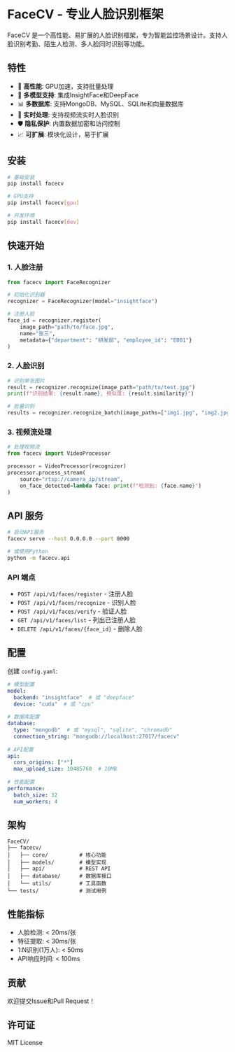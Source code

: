 # FaceCV - 专业人脸识别框架

FaceCV 是一个高性能、易扩展的人脸识别框架，专为智能监控场景设计。支持人脸识别考勤、陌生人检测、多人脸同时识别等功能。

## 特性

- 🚀 **高性能**: GPU加速，支持批量处理
- 🎯 **多模型支持**: 集成InsightFace和DeepFace
- 📊 **多数据库**: 支持MongoDB、MySQL、SQLite和向量数据库
- 🔄 **实时处理**: 支持视频流实时人脸识别
- 🛡️ **隐私保护**: 内置数据加密和访问控制
- 📈 **可扩展**: 模块化设计，易于扩展

## 安装

```bash
# 基础安装
pip install facecv

# GPU支持
pip install facecv[gpu]

# 开发环境
pip install facecv[dev]
```

## 快速开始

### 1. 人脸注册

```python
from facecv import FaceRecognizer

# 初始化识别器
recognizer = FaceRecognizer(model="insightface")

# 注册人脸
face_id = recognizer.register(
    image_path="path/to/face.jpg",
    name="张三",
    metadata={"department": "研发部", "employee_id": "E001"}
)
```

### 2. 人脸识别

```python
# 识别单张图片
result = recognizer.recognize(image_path="path/to/test.jpg")
print(f"识别结果: {result.name}, 相似度: {result.similarity}")

# 批量识别
results = recognizer.recognize_batch(image_paths=["img1.jpg", "img2.jpg"])
```

### 3. 视频流处理

```python
# 处理视频流
from facecv import VideoProcessor

processor = VideoProcessor(recognizer)
processor.process_stream(
    source="rtsp://camera_ip/stream",
    on_face_detected=lambda face: print(f"检测到: {face.name}")
)
```

## API 服务

```bash
# 启动API服务
facecv serve --host 0.0.0.0 --port 8000

# 或使用Python
python -m facecv.api
```

### API 端点

- `POST /api/v1/faces/register` - 注册人脸
- `POST /api/v1/faces/recognize` - 识别人脸
- `POST /api/v1/faces/verify` - 验证人脸
- `GET /api/v1/faces/list` - 列出已注册人脸
- `DELETE /api/v1/faces/{face_id}` - 删除人脸

## 配置

创建 `config.yaml`:

```yaml
# 模型配置
model:
  backend: "insightface"  # 或 "deepface"
  device: "cuda"  # 或 "cpu"
  
# 数据库配置
database:
  type: "mongodb"  # 或 "mysql", "sqlite", "chromadb"
  connection_string: "mongodb://localhost:27017/facecv"
  
# API配置
api:
  cors_origins: ["*"]
  max_upload_size: 10485760  # 10MB
  
# 性能配置
performance:
  batch_size: 32
  num_workers: 4
```

## 架构

```
FaceCV/
├── facecv/
│   ├── core/          # 核心功能
│   ├── models/        # 模型实现
│   ├── api/           # REST API
│   ├── database/      # 数据库接口
│   └── utils/         # 工具函数
└── tests/             # 测试用例
```

## 性能指标

- 人脸检测: < 20ms/张
- 特征提取: < 30ms/张
- 1:N识别(1万人): < 50ms
- API响应时间: < 100ms

## 贡献

欢迎提交Issue和Pull Request！

## 许可证

MIT License